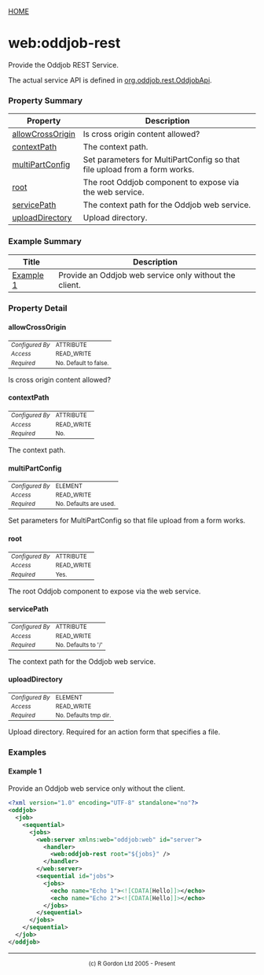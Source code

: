 [HOME](../../../README.md)
# web:oddjob-rest

Provide the Oddjob REST Service.


The actual service API is defined in [org.oddjob.rest.OddjobApi](http://rgordon.co.uk/oddjob/1.6.0/api/org/oddjob/rest/OddjobApi.html).

### Property Summary

| Property | Description |
| -------- | ----------- |
| [allowCrossOrigin](#propertyallowCrossOrigin) | Is cross origin content allowed? | 
| [contextPath](#propertycontextPath) | The context path. | 
| [multiPartConfig](#propertymultiPartConfig) | Set parameters for MultiPartConfig so that file upload from a form works. | 
| [root](#propertyroot) | The root Oddjob component to expose via the web service. | 
| [servicePath](#propertyservicePath) | The context path for the Oddjob web service. | 
| [uploadDirectory](#propertyuploadDirectory) | Upload directory. | 


### Example Summary

| Title | Description |
| ----- | ----------- |
| [Example 1](#example1) | Provide an Oddjob web service only without the client. |


### Property Detail
#### allowCrossOrigin <a name="propertyallowCrossOrigin"></a>

<table style='font-size:smaller'>
      <tr><td><i>Configured By</i></td><td>ATTRIBUTE</td></tr>
      <tr><td><i>Access</i></td><td>READ_WRITE</td></tr>
      <tr><td><i>Required</i></td><td>No. Default to false.</td></tr>
</table>

Is cross origin content allowed?

#### contextPath <a name="propertycontextPath"></a>

<table style='font-size:smaller'>
      <tr><td><i>Configured By</i></td><td>ATTRIBUTE</td></tr>
      <tr><td><i>Access</i></td><td>READ_WRITE</td></tr>
      <tr><td><i>Required</i></td><td>No.</td></tr>
</table>

The context path.

#### multiPartConfig <a name="propertymultiPartConfig"></a>

<table style='font-size:smaller'>
      <tr><td><i>Configured By</i></td><td>ELEMENT</td></tr>
      <tr><td><i>Access</i></td><td>READ_WRITE</td></tr>
      <tr><td><i>Required</i></td><td>No. Defaults are used.</td></tr>
</table>

Set parameters for MultiPartConfig so that file upload from a form works.

#### root <a name="propertyroot"></a>

<table style='font-size:smaller'>
      <tr><td><i>Configured By</i></td><td>ATTRIBUTE</td></tr>
      <tr><td><i>Access</i></td><td>READ_WRITE</td></tr>
      <tr><td><i>Required</i></td><td>Yes.</td></tr>
</table>

The root Oddjob component to expose via the web service.

#### servicePath <a name="propertyservicePath"></a>

<table style='font-size:smaller'>
      <tr><td><i>Configured By</i></td><td>ATTRIBUTE</td></tr>
      <tr><td><i>Access</i></td><td>READ_WRITE</td></tr>
      <tr><td><i>Required</i></td><td>No. Defaults to '/'</td></tr>
</table>

The context path for the Oddjob web service.

#### uploadDirectory <a name="propertyuploadDirectory"></a>

<table style='font-size:smaller'>
      <tr><td><i>Configured By</i></td><td>ELEMENT</td></tr>
      <tr><td><i>Access</i></td><td>READ_WRITE</td></tr>
      <tr><td><i>Required</i></td><td>No. Defaults tmp dir.</td></tr>
</table>

Upload directory. Required for an action form that specifies a file.


### Examples
#### Example 1 <a name="example1"></a>

Provide an Oddjob web service only without the client.


```xml
<?xml version="1.0" encoding="UTF-8" standalone="no"?>
<oddjob>
  <job>
    <sequential>
      <jobs>
        <web:server xmlns:web="oddjob:web" id="server">
          <handler>
            <web:oddjob-rest root="${jobs}" />
          </handler>
        </web:server>
        <sequential id="jobs">
          <jobs>
            <echo name="Echo 1"><![CDATA[Hello]]></echo>
            <echo name="Echo 2"><![CDATA[Hello]]></echo>
          </jobs>
        </sequential>
      </jobs>
    </sequential>
  </job>
</oddjob>
```



-----------------------

<div style='font-size: smaller; text-align: center;'>(c) R Gordon Ltd 2005 - Present</div>
